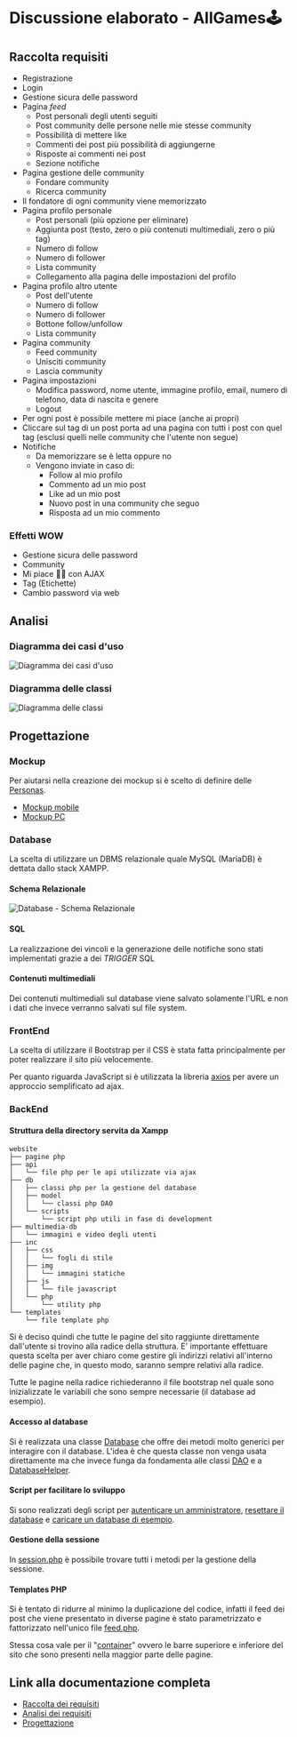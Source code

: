 # Discussione elaborato - **AllGames🕹️**

## Raccolta requisiti
- Registrazione
- Login
- Gestione sicura delle password
- Pagina *feed* 
    - Post personali degli utenti seguiti
    - Post community delle persone nelle mie stesse community
    - Possibilità di mettere like
    - Commenti dei post più possibilità di aggiungerne
    - Risposte ai commenti nei post
    - Sezione notifiche
- Pagina gestione delle community
    - Fondare community
    - Ricerca community
- Il fondatore di ogni community viene memorizzato
- Pagina profilo personale
    - Post personali (più opzione per eliminare)
    - Aggiunta post (testo, zero o più contenuti multimediali, zero o più tag)
    - Numero di follow
    - Numero di follower
    - Lista community
    - Collegamento alla pagina delle impostazioni del profilo
- Pagina profilo altro utente
    - Post dell'utente
    - Numero di follow
    - Numero di follower
    - Bottone follow/unfollow
    - Lista community
- Pagina community
    - Feed community
    - Unisciti community
    - Lascia community
- Pagina impostazioni
    - Modifica password, nome utente, immagine profilo, email, numero di telefono, data di nascita e genere
    - Logout
- Per ogni post è possibile mettere mi piace (anche ai propri)
- Cliccare sul tag di un post porta ad una pagina con tutti i post con quel tag (esclusi quelli nelle community che l'utente non segue)
- Notifiche
    - Da memorizzare se è letta oppure no
    - Vengono inviate in caso di:
        - Follow al mio profilo
        - Commento ad un mio post
        - Like ad un mio post
        - Nuovo post in una community che seguo
        - Risposta ad un mio commento

### Effetti WOW
- Gestione sicura delle password
- Community
- Mi piace 👍🏻 con AJAX
- Tag (Etichette)
- Cambio password via web

## Analisi
### Diagramma dei casi d'uso
![Diagramma dei casi d'uso](img/AllGames%20-%20Diagramma%20dei%20casi%20uso.png)

### Diagramma delle classi
![Diagramma delle classi](img/AllGames%20-%20Diagramma%20delle%20classi.png)

## Progettazione
### Mockup
Per aiutarsi nella creazione dei mockup si è scelto di definire delle [Personas](Personas.md).

- [Mockup mobile](img/Mockup-Mobile)
- [Mockup PC](img/Mockup-PC)

### Database
La scelta di utilizzare un DBMS relazionale quale MySQL (MariaDB) è dettata dallo stack XAMPP.

#### Schema Relazionale
![Database - Schema Relazionale](img/db/Schema%20Relazionale.png)

#### SQL
La realizzazione dei vincoli e la generazione delle notifiche sono stati implementati grazie a dei *TRIGGER* SQL

#### Contenuti multimediali
Dei contenuti multimediali sul database viene salvato solamente l'URL e non i dati che invece verranno salvati sul file system.

### FrontEnd
La scelta di utilizzare il Bootstrap per il CSS è stata fatta principalmente per poter realizzare il sito più velocemente.

Per quanto riguarda JavaScript si è utilizzata la libreria [axios](https://axios-http.com) per avere un approccio semplificato ad ajax.


### BackEnd
#### Struttura della directory servita da Xampp
```
website
├── pagine php
├── api
│   └── file php per le api utilizzate via ajax
├── db
│   ├── classi php per la gestione del database
│   ├── model
│   │   └── classi php DAO
│   └── scripts
│       └── script php utili in fase di development
├── multimedia-db
│   └── immagini e video degli utenti
├── inc
│   ├── css
│   │   └── fogli di stile
│   ├── img
│   │   └── immagini statiche
│   ├── js
│   │   └── file javascript
│   └── php
│       └── utility php
└── templates
    └── file template php
```

Si è deciso quindi che tutte le pagine del sito raggiunte direttamente dall'utente si trovino alla radice della struttura. E' importante effettuare questa scelta per aver chiaro come gestire gli indirizzi relativi all'interno delle pagine che, in questo modo, saranno sempre relativi alla radice.

Tutte le pagine nella radice richiederanno il file bootstrap nel quale sono inizializzate le variabili che sono sempre necessarie (il database ad esempio).

#### Accesso al database
Si è realizzata una classe [Database](../website/db/Database.php) che offre dei metodi molto generici per interagire con il database. L'idea è che questa classe non venga usata direttamente ma che invece funga da fondamenta alle classi [DAO](../website/db/model) e a [DatabaseHelper](../website/db/DatabaseHelper.php).

#### Script per facilitare lo sviluppo
Si sono realizzati degli script per [autenticare un amministratore](../website/db/scripts/authenticateAdmin.php), [resettare il database](../website/db/scripts/resetDB.php) e [caricare un database di esempio](../website/db/scripts/loadSampleDB.php).

#### Gestione della sessione
In [session.php](../website/inc/php/session.php) è possibile trovare tutti i metodi per la gestione della sessione.

#### Templates PHP
Si è tentato di ridurre al minimo la duplicazione del codice, infatti il feed dei post che viene presentato in diverse pagine è stato parametrizzato e fattorizzato nell'unico file [feed.php](../website/templates/feed.php).

Stessa cosa vale per il "[container](../website/templates/container.php)" ovvero le barre superiore e inferiore del sito che sono presenti nella maggior parte delle pagine.

## Link alla documentazione completa
- [Raccolta dei requisiti](Requisiti.md)
- [Analisi dei requisiti](Analisi.md)
- [Progettazione](Progettazione.md)
